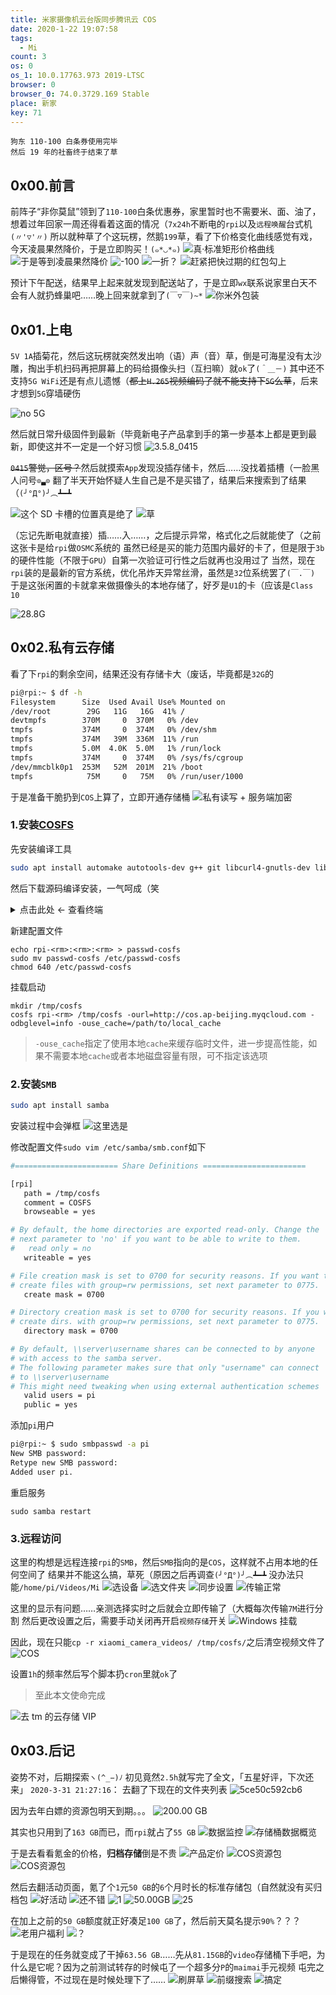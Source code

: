 ```yaml
---
title: 米家摄像机云台版同步腾讯云 COS
date: 2020-1-22 19:07:58
tags:
  - Mi
count: 3
os: 0
os_1: 10.0.17763.973 2019-LTSC
browser: 0
browser_0: 74.0.3729.169 Stable
place: 新家
key: 71
---
```

    狗东 110-100 白条券使用完毕
    然后 19 年的社畜终于结束了草
<!-- more -->
## 0x00.前言
前阵子“非你莫鼠”领到了`110-100`白条优惠券，家里暂时也不需要米、面、油了，想着过年回家一周还得看着这面的情况（`7x24h`不断电的`rpi`以及`远程唤醒`台式机`(〃'▽'〃)`
所以就种草了个这玩楞，然鹅`199`草，看了下价格变化曲线感觉有戏，今天凌晨果然降价，于是立即购买！`(๑*◡*๑)`
![真·标准矩形价格曲线](https://i1.yuangezhizao.cn/Win-10/20200122191606.jpg!webp)
![于是等到凌晨果然降价](https://i1.yuangezhizao.cn/Redmi-K20Pro/Screenshot_2020-01-22-00-07-30-633_com.jingdong.a.jpg!webp)
![-100](https://i1.yuangezhizao.cn/Redmi-K20Pro/Screenshot_2020-01-22-00-12-20-406_com.jingdong.a.jpg!webp)
![一折？](https://i1.yuangezhizao.cn/Redmi-K20Pro/Screenshot_2020-01-22-00-12-48-503_com.jingdong.a.jpg!webp)
![赶紧把快过期的红包勾上](https://i1.yuangezhizao.cn/Redmi-K20Pro/Screenshot_2020-01-22-00-13-12-025_com.jingdong.a.jpg!webp)

预计下午配送，结果早上起来就发现到配送站了，于是立即`wx`联系说家里白天不会有人就扔蜂巢吧……晚上回来就拿到了`(￣▽￣)~*`
![你米外包装](https://i1.yuangezhizao.cn/Redmi-K20Pro/IMG_20200122_180749.jpg!view)

## 0x01.上电
`5V 1A`插菊花，然后这玩楞就突然发出响（语）声（音）草，倒是可海星没有太沙雕，掏出手机扫码再把屏幕上的码给摄像头扫（互扫嘛）就`ok`了`(＾＿－)`
其中还不支持`5G WiFi`还是有点儿遗憾（~~都上`H.265`视频编码了就不能支持下`5G`么草~~，后来才想到`5G`穿墙硬伤

![no 5G](https://i1.yuangezhizao.cn/Redmi-K20Pro/Screenshot_2020-01-22-18-15-38-682_com.xiaomi.sma.jpg!webp)

然后就日常升级固件到最新（毕竟新电子产品拿到手的第一步基本上都是更到最新，即使这并不一定是一个好习惯
![3.5.8_0415](https://i1.yuangezhizao.cn/Redmi-K20Pro/Screenshot_2020-01-22-18-23-01-189_com.xiaomi.sma.jpg!webp)

~~`0415`警觉，区号？~~然后就摸索`App`发现没插存储卡，然后……没找着插槽（一脸黑人问号`⊙▃⊙`
翻了半天开始怀疑人生自己是不是买错了，结果后来搜索到了结果（`(╯°Д°)╯︵┻━┻`

![这个 SD 卡槽的位置真是绝了](https://i1.yuangezhizao.cn/Redmi-K20Pro/IMG_20200122_183010.jpg!view)
![草](https://i1.yuangezhizao.cn/Win-10/20191016005155.jpg!webp)

（忘记先断电就直接）插……入……，之后提示异常，格式化之后就能使了（之前这张卡是给`rpi`做`OSMC`系统的
虽然已经是买的能力范围内最好的卡了，但是限于`3b`的硬件性能（不限于`GPU`）自第一次验证可行性之后就再也没用过了
当然，现在`rpi`装的是最新的官方系统，优化吊炸天异常丝滑，虽然是`32`位系统罢了`(￣.￣)`
于是这张闲置的卡就拿来做摄像头的本地存储了，好歹是`U1`的卡（应该是`Class 10`

![28.8G](https://i1.yuangezhizao.cn/Redmi-K20Pro/Screenshot_2020-01-22-18-32-00-328_com.xiaomi.sma.jpg!webp)

## 0x02.私有云存储
看了下`rpi`的剩余空间，结果还没有存储卡大（废话，毕竟都是`32G`的
``` bash
pi@rpi:~ $ df -h
Filesystem      Size  Used Avail Use% Mounted on
/dev/root        29G   11G   16G  41% /
devtmpfs        370M     0  370M   0% /dev
tmpfs           374M     0  374M   0% /dev/shm
tmpfs           374M   39M  336M  11% /run
tmpfs           5.0M  4.0K  5.0M   1% /run/lock
tmpfs           374M     0  374M   0% /sys/fs/cgroup
/dev/mmcblk0p1  253M   52M  201M  21% /boot
tmpfs            75M     0   75M   0% /run/user/1000
```
于是准备干脆扔到`COS`上算了，立即开通存储桶
![私有读写 + 服务端加密](https://i1.yuangezhizao.cn/Win-10/20200122201740.png!webp)

### 1.安装[COSFS](https://github.com/tencentyun/cosfs)
先安装编译工具
``` bash
sudo apt install automake autotools-dev g++ git libcurl4-gnutls-dev libfuse-dev libssl-dev libxml2-dev make pkg-config fuse -y
```
然后下载源码编译安装，一气呵成（笑
<details><summary>点击此处 ← 查看终端</summary>

``` bash
pi@rpi:~/Downloads $ git clone https://github.com/tencentyun/cosfs.git
<rm>
pi@rpi:~/Downloads $ cd cosfs/
pi@rpi:~/Downloads/cosfs $ ./autogen.sh
<rm>
pi@rpi:~/Downloads/cosfs $ ./configure
<rm>
pi@rpi:~/Downloads/cosfs $ make
<rm>
pi@rpi:~/Downloads/cosfs $ sudo make install
<rm>
```
</details>

新建配置文件
```
echo rpi-<rm>:<rm>:<rm> > passwd-cosfs
sudo mv passwd-cosfs /etc/passwd-cosfs
chmod 640 /etc/passwd-cosfs
```
挂载启动
```
mkdir /tmp/cosfs
cosfs rpi-<rm> /tmp/cosfs -ourl=http://cos.ap-beijing.myqcloud.com -odbglevel=info -ouse_cache=/path/to/local_cache
```
> `-ouse_cache`指定了使用本地`cache`来缓存临时文件，进一步提高性能，如果不需要本地`cache`或者本地磁盘容量有限，可不指定该选项

### 2.安装`SMB`
``` bash
sudo apt install samba
```
安装过程中会弹框
![这里选是](https://i1.yuangezhizao.cn/Win-10/20200122185805.jpg!webp)

修改配置文件`sudo vim /etc/samba/smb.conf`如下
``` bash
#======================= Share Definitions =======================

[rpi]
   path = /tmp/cosfs
   comment = COSFS
   browseable = yes

# By default, the home directories are exported read-only. Change the
# next parameter to 'no' if you want to be able to write to them.
#   read only = no
   writeable = yes

# File creation mask is set to 0700 for security reasons. If you want to
# create files with group=rw permissions, set next parameter to 0775.
   create mask = 0700

# Directory creation mask is set to 0700 for security reasons. If you want to
# create dirs. with group=rw permissions, set next parameter to 0775.
   directory mask = 0700

# By default, \\server\username shares can be connected to by anyone
# with access to the samba server.
# The following parameter makes sure that only "username" can connect
# to \\server\username
# This might need tweaking when using external authentication schemes
   valid users = pi
   public = yes

```
添加`pi`用户
``` bash
pi@rpi:~ $ sudo smbpasswd -a pi
New SMB password:
Retype new SMB password:
Added user pi.
```
重启服务
```
sudo samba restart
```

### 3.远程访问
这里的构想是远程连接`rpi`的`SMB`，然后`SMB`指向的是`COS`，这样就不占用本地的任何空间了
结果并不能这么搞，草死（原因之后再调查`(╯°Д°)╯︵┻━┻`
没办法只能`/home/pi/Videos/Mi`
![选设备](https://i1.yuangezhizao.cn/Redmi-K20Pro/Screenshot_2020-01-22-20-43-48-689_com.xiaomi.sma.jpg!webp)
![选文件夹](https://i1.yuangezhizao.cn/Redmi-K20Pro/Screenshot_2020-01-22-20-44-07-472_com.xiaomi.sma.jpg!webp)
![同步设置](https://i1.yuangezhizao.cn/Redmi-K20Pro/Screenshot_2020-01-22-21-09-12-674_com.xiaomi.sma.jpg!webp)
![传输正常](https://i1.yuangezhizao.cn/Redmi-K20Pro/Screenshot_2020-01-22-22-58-56-173_com.xiaomi.sma.jpg!webp)

这里的显示有问题……亲测选择实时之后就会立即传输了（大概每次传输`7M`进行分割
然后更改设置之后，需要手动关闭再开启`视频存储`开关
![Windows 挂载](https://i1.yuangezhizao.cn/Win-10/20200122211129.jpg!webp)

因此，现在只能`cp -r xiaomi_camera_videos/ /tmp/cosfs/`之后清空视频文件了
![COS](https://i1.yuangezhizao.cn/Win-10/20200122213122.png!webp)

设置`1h`的频率然后写个脚本扔`cron`里就`ok`了
> 至此本文使命完成

![去 tm 的云存储 VIP](https://i1.yuangezhizao.cn/Redmi-K20Pro/Screenshot_2020-01-22-21-18-02-533_com.xiaomi.sma.jpg!webp)

## 0x03.后记
姿势不对，后期探索`ヽ(^_−)ﾉ`
初见竟然`2.5h`就写完了全文，「五星好评，下次还来」
`2020-3-31 21:27:16`：
去翻了下现在的文件夹列表
![5ce50c592cb6](https://i1.yuangezhizao.cn/Win-10/20200331212901.png!webp)

因为去年白嫖的资源包明天到期。。。
![200.00 GB](https://i1.yuangezhizao.cn/Win-10/20200331213606.jpg!webp)

其实也只用到了`163 GB`而已，而`rpi`就占了`55 GB`
![数据监控](https://i1.yuangezhizao.cn/Win-10/20200331213649.jpg!webp)
![存储桶数据概览](https://i1.yuangezhizao.cn/Win-10/20200331213757.jpg!webp)

于是去看看氪金的价格，**归档存储**倒是不贵
![产品定价](https://i1.yuangezhizao.cn/Win-10/20200331213450.jpg!webp)
![COS资源包](https://i1.yuangezhizao.cn/Win-10/20200331215954.jpg!webp)
![COS资源包](https://i1.yuangezhizao.cn/Win-10/20200331214520.jpg!webp)

然后去翻活动页面，氪了个`1`元`50 GB`的`6`个月时长的标准存储包（自然就没有买归档包
![好活动](https://i1.yuangezhizao.cn/Win-10/20200331215032.jpg!webp)
![还不错](https://i1.yuangezhizao.cn/Win-10/20200331214854.jpg!webp)
![1](https://i1.yuangezhizao.cn/Win-10/20200331214929.jpg!webp)
![50.00GB](https://i1.yuangezhizao.cn/Win-10/20200331215302.jpg!webp)
![25](https://i1.yuangezhizao.cn/Win-10/20200331221325.jpg!webp)

在加上之前的`50 GB`额度就正好凑足`100 GB`了，然后前天莫名提示`90%`？？？
![老用户福利](https://i1.yuangezhizao.cn/Win-10/20200331220448.jpg!webp)
![？](https://i1.yuangezhizao.cn/Win-10/20200331220705.jpg!webp)

于是现在的任务就变成了干掉`63.56 GB`……先从`81.15GB`的`video`存储桶下手吧，为什么是它呢？因为之前测试转存的时候屯了一个超多分`P`的`maimai`手元视频
屯完之后懒得管，不过现在是时候处理下了……
![刷屏草](https://i1.yuangezhizao.cn/Win-10/20200331221714.jpg!webp)
![前缀搜索](https://i1.yuangezhizao.cn/Win-10/20200331221819.png!webp)
![搞定](https://i1.yuangezhizao.cn/Win-10/20200331222705.jpg!webp)
